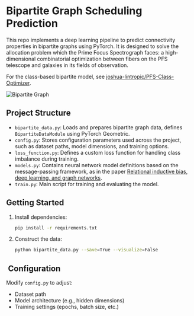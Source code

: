 # Bipartite Graph Scheduling Prediction

This repo implements a deep learning pipeline to predict connectivity properties in bipartite graphs using PyTorch. It is designed to solve the allocation problem which the Prime Focus Spectrograph faces: a high-dimensional combinatorial optimization between fibers on the PFS telescope and galaxies in its fields of observation. 

For the class-based bipartite model, see [joshua-lintropic/PFS-Class-Optimizer](https://github.com/joshua-lintropic/PFS-Class-Optimizer).

![Bipartite Graph](data/bipartite_graph.png)

## Project Structure

- `bipartite_data.py`: Loads and prepares bipartite graph data, defines `BipartiteDataModule` using PyTorch Geometric.
- `config.py`: Stores configuration parameters used across the project, such as dataset paths, model dimensions, and training options.
- `loss_function.py`: Defines a custom loss function for handling class imbalance during training.
- `models.py`: Contains neural network model definitions based on the message-passing framework, as in the paper [Relational inductive bias, deep learning, and graph networks](https://arxiv.org/abs/1806.01261).
- `train.py`: Main script for training and evaluating the model.

## Getting Started

1. Install dependencies:
    ```bash
    pip install -r requirements.txt
    ```

2. Construct the data:
    ```bash
    python bipartite_data.py --save=True --visualize=False
    ```

## ️ Configuration

Modify `config.py` to adjust:
- Dataset path
- Model architecture (e.g., hidden dimensions)
- Training settings (epochs, batch size, etc.)
